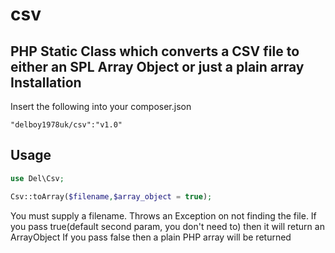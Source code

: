 csv
=======

PHP Static Class which converts a CSV file to either an SPL Array Object or just a plain array
Installation
------------
Insert the following into your composer.json
```
"delboy1978uk/csv":"v1.0"
```
Usage
-----
```php
use Del\Csv;

Csv::toArray($filename,$array_object = true);
```
You must supply a filename. Throws an Exception on not finding the file.
If you pass true(default second param, you don't need to) then it will return an ArrayObject
If you pass false then a plain PHP array will be returned
